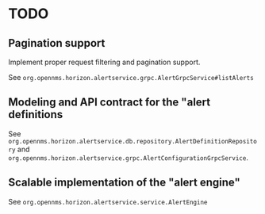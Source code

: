 # TODO

## Pagination support

Implement proper request filtering and pagination support.

See `org.opennms.horizon.alertservice.grpc.AlertGrpcService#listAlerts`

## Modeling and API contract for the "alert definitions

See `org.opennms.horizon.alertservice.db.repository.AlertDefinitionRepository` and `org.opennms.horizon.alertservice.grpc.AlertConfigurationGrpcService`.

## Scalable implementation of the "alert engine"

See `org.opennms.horizon.alertservice.service.AlertEngine`
